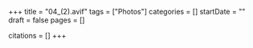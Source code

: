 +++
title = "04_(2).avif"
tags = ["Photos"]
categories = []
startDate = ""
draft = false
pages = []

citations = []
+++
